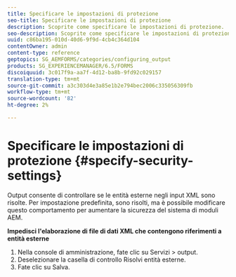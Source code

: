 ```yaml
---
title: Specificare le impostazioni di protezione
seo-title: Specificare le impostazioni di protezione
description: Scoprite come specificare le impostazioni di protezione.
seo-description: Scoprite come specificare le impostazioni di protezione.
uuid: c86ba195-010d-40d6-9f9d-4cb4c364d104
contentOwner: admin
content-type: reference
geptopics: SG_AEMFORMS/categories/configuring_output
products: SG_EXPERIENCEMANAGER/6.5/FORMS
discoiquuid: 3c017f9a-aa7f-4d12-ba8b-9fd92c029157
translation-type: tm+mt
source-git-commit: a3c303d4e3a85e1b2e794bec2006c335056309fb
workflow-type: tm+mt
source-wordcount: '82'
ht-degree: 2%

---
```



# Specificare le impostazioni di protezione {#specify-security-settings}

Output consente di controllare se le entità esterne negli input XML sono risolte. Per impostazione predefinita, sono risolti, ma è possibile modificare questo comportamento per aumentare la sicurezza del sistema di moduli AEM.

**Impedisci l&#39;elaborazione di file di dati XML che contengono riferimenti a entità esterne**

1. Nella console di amministrazione, fate clic su Servizi > output.
1. Deselezionare la casella di controllo Risolvi entità esterne.
1. Fate clic su Salva.

